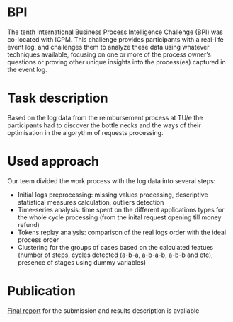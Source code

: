 # BPI
The tenth International Business Process Intelligence Challenge (BPI) was co-located with ICPM. This challenge provides participants with a real-life event log, and challenges them to analyze these data using whatever techniques available, focusing on one or more of the process owner’s questions or proving other unique insights into the process(es) captured in the event log.

# Task description 
Based on the log data from the reimbursement process at TU/e the participants had to discover the bottle necks and the ways of their optimisation in the algorythm of requests processing.

# Used approach
Our teem divided the work process with the log data into several steps:
*   Initial logs preprocessing: missing values processing, descriptive statistical measures calculation, outliers detection
*   Time-series analysis: time spent on the different applications types for the whole cycle processing (from the inital request opening till money refund)
*   Tokens replay analysis: comparison of the real logs order with the ideal process order
*   Clustering for the groups of cases based on the calculated featues (number of steps, cycles detected (a-b-a, a-b-a-b, a-b-b and etc), presence of stages using dummy variables)   

# Publication
[Final report](https://icpmconference.org/2020/wp-content/uploads/sites/4/2020/10/ICPM_2020_paper_124.pdf) for the submission and results description is avaliable 
